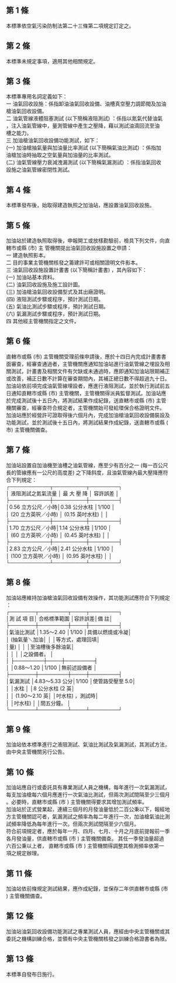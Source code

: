 第 1 條
-------
本標準依空氣污染防制法第二十三條第二項規定訂定之。

第 2 條
-------
本標準未規定事項，適用其他相關規定。

第 3 條
-------
本標準專用名詞定義如下：  
一  油氣回收設施：係指卸油油氣回收設備、油槽真空壓力調節閥及加油  
    槍油氣回收設備。  
二  油氣管線液體阻塞測試 (以下簡稱液阻測試) ：係指以氮氣代替油氣  
    ，注入油氣管線中，量測管線中產生之壓降，藉以測試油滴回流至油  
    槽之能力。  
三  加油槍油氣回收設備功能測試，如下：  
 (一) 加油槍抽氣量與加油量比率測試 (以下簡稱氣油比測試) ：係指加  
      油槍加油時抽取之空氣量與加油量的比率測試。  
 (二) 油氣管線壓力衰減洩漏測試 (以下簡稱氣漏測試) ：係指油氣回收  
      設施之油氣管線密閉性測試。

第 4 條
-------
本標準發布後，始取得建造執照之加油站，應設置油氣回收設施。

第 5 條
-------
加油站於建造執照取得後，申報開工或放樣勘驗前，檢具下列文件，向直  
轄市或縣 (市) 主 管機關提出油氣回收設施設置之申請：  
一  建造執照影本。  
二  目的事業主管機關核發之籌建許可或相關證明文件影本。  
三  油氣回收設施設置計畫書 (以下簡稱計畫書) ，其內容如下：  
 (一) 加油站基本資料。  
 (二) 油氣回收設施及施工設計圖。  
 (三) 加油槍油氣回收設備型式及其出廠證明。  
 (四) 液阻測試步驟或程序，預計測試日期。  
 (五) 氣油比測試步驟或程序，預計測試日期。  
 (六) 氣漏測試步驟或程序，預計測試日期。  
四  其他經主管機關指定之文件。

第 6 條
-------
直轄市或縣 (市) 主管機關受理前條申請後，應於十四日內完成計畫書書  
面審查，經審查通過者，主管機關應通知加油站進行油氣管線之埋設及相  
關測試，計畫書及相關文件有欠缺或未通過時，應即通知加油站限期補正  
或改善，補正日數不計算在審查期間內，其補正總日數不得超過九十日。  
加油站依前項完成油氣管線埋設者，應進行液阻測試，並於執行測試前五  
日通知直轄市或縣 (市) 主管機關，主管機關得派員監督測試。加油站應  
於完成測試後十五日內，將測試結果作成紀錄，送直轄市或縣 (市) 主管  
機關審查，經審查符合規定者，主管機關始可發給環保合格證明文件。  
加油站應於經營許可證取得後六個月內，完成加油槍油氣回收設備裝設及  
功能測試，並於測試後十五日內，將測試結果作成紀錄，送直轄市或縣 (  
市) 主管機關備查。

第 7 條
-------
加油站設置自加油機至油槽之油氣管線，應至少有百分之一 (每一百公尺  
長的管線應有一公尺的高度差) 之下降斜度，且油氣管線內最大壓降應符  
合下列規定：  
┌───────────┬─────────┬────────┐  
│  液阻測試之氮氣流量  │  最  大  壓  降  │    容許誤差    │  
├───────────┼─────────┼────────┤  
│0.56    立方公尺／小時│0.38  公分水柱    │1/100           │  
│ (20  立方英呎／小時) │ (0.15  英吋水柱) │                │  
├───────────┼─────────┼────────┤  
│1.70    立方公尺／小時│1.14  公分水柱    │1/100           │  
│ (60  立方英呎／小時) │ (0.45  英吋水柱) │                │  
├───────────┼─────────┼────────┤  
│2.83    立方公尺／小時│2.41  公分水柱    │1/100           │  
│ (100 立方英呎／小時) │ (0.95  英吋水柱) │                │  
└───────────┴─────────┴────────┘

第 8 條
-------
加油站應維持加油槍油氣回收設備有效操作，其功能測試應符合下列規定  
：  
┌───────┬────────┬────┬────────┐  
│測  試  項  目│  合格標準範圍  │容許誤差│備            註│  
├───────┼────────┼────┼────────┤  
│氣油比測試    │1.35～2.40      │1/100   │具備以燃燒或冷凝│  
│ (抽氣量＼加油│                │        │等方式，處理回填│  
│量)           │                │        │至油槽後多餘油氣│  
│              │                │        │之設備者。      │  
│              ├────────┼────┼────────┤  
│              │0.88～1.20      │1/100   │無前述設備者    │  
├───────┼────────┼────┼────────┤  
│氣漏測試      │4.83～5.33  公分│1/100   │使管路受壓至 5.0│  
│              │水柱            │        │8 公分水柱 (2 英│  
│              │ (1.90～2.10  英│        │吋水柱) ，測試時│  
│              │吋水柱)         │        │間五分鐘。      │  
└───────┴────────┴────┴────────┘

第 9 條
-------
加油站依本標準進行之液阻測試、氣油比測試及氣漏測試，其測試方法，  
由中央主管機關另行公告。

第 10 條
--------
加油站應自行或委託具有專業測試人員之機構，每年進行一次氣漏測試，  
每支加油槍每六個月應進行一次氣油比測試，但兩次測試間隔至少三個月  
。必要時，直轄市或縣 (市 ) 主管機關得要求其增加測試頻率。  
加油站於正式營業起，連續三個月的月發油量低於二百公秉以下，報經地  
方主管機關認可者，氣漏測試之頻率為每二年進行一次，加油槍氣油比測  
試頻率降低為每年進行一次。但兩次測試間隔至少六個月。  
符合前項規定者，應於每年一月、四月、七月、十月之月底前提報前一季  
各月發油量，供直轄市或縣 (市 ) 主管機關備查。 其任一季發油量超過  
六百公秉以上者， 直轄市或縣 (市 ) 主管機關得調整其檢測頻率依第一  
項之規定辦理。

第 11 條
--------
加油站依前條規定測試結果，應作成紀錄，並保存二年供直轄市或縣 (市  
) 主管機關備查。

第 12 條
--------
加油站油氣回收設備功能測試之專業測試人員，應經由中央主管機關或其  
委託之機構訓練合格，並領有中央主管機關核發之訓練合格證書者為限。

第 13 條
--------
本標準自發布日施行。

